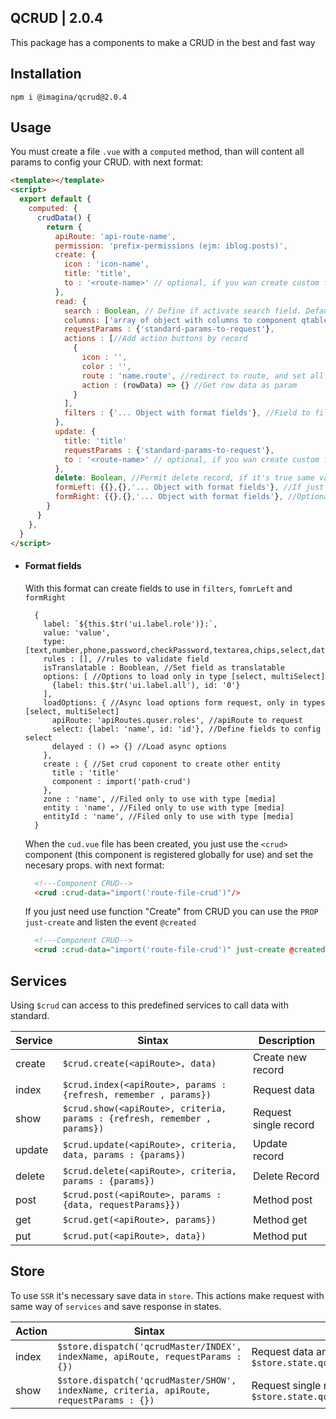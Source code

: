 ## QCRUD  | 2.0.4

This package has a components to make a CRUD in the best and fast way

## Installation

`` npm i @imagina/qcrud@2.0.4 ``

## Usage

You must create a file `.vue` with a `computed` method, than will content all params 
to config your CRUD. with next format:

  ```html
  <template></template>
  <script>
    export default {
      computed: {
        crudData() {
          return {
            apiRoute: 'api-route-name',
            permission: 'prefix-permissions (ejm: iblog.posts)',
            create: {
              icon : 'icon-name',
              title: 'title',
              to : '<route-name>' // optional, if you wan create custom form in other page
            },
            read: {
              search : Boolean, // Define if activate search field. Default it's true
              columns: ['array of object with columns to component qtable'],
              requestParams : {'standard-params-to-request'},
              actions : [//Add action buttons by record
                {
                  icon : '',
                  color : '',
                  route : 'name.route', //redirect to route, and set all data row as route params
                  action : (rowData) => {} //Get row data as param
                }
              ],
              filters : {'... Object with format fields'}, //Field to filter data
            },
            update: {
              title: 'title'
              requestParams : {'standard-params-to-request'},
              to : '<route-name>' // optional, if you wan create custom form in other page
            },
            delete: Boolean, //Permit delete record, if it's true same validate permission to delete
            formLeft: {{},{},'... Object with format fields'}, //If just set form left. field has 100% width
            formRight: {{},{},'... Object with format fields'}, //Optional. create form with secodn columnd right
          }
        }
      },
    }
  </script>
  ```
    
- #### Format fields
  With this format can create fields to use in `filters`, `fomrLeft` and `formRight`
    
    ```
      {
        label: `${this.$tr('ui.label.role')}:`,
        value: 'value',
        type: [text,number,phone,password,checkPassword,textarea,chips,select,date,html,multiSelect,checkbox,media],
        rules : [], //rules to validate field
        isTranslatable : Booblean, //Set field as translatable
        options: [ //Options to load only in type [select, multiSelect]
          {label: this.$tr('ui.label.all'), id: '0'}
        ],
        loadOptions: { //Async load options form request, only in types [select, multiSelect]
          apiRoute: 'apiRoutes.quser.roles', //apiRoute to request
          select: {label: 'name', id: 'id'}, //Define fields to config select
          delayed : () => {} //Load async options
        },
        create : { //Set crud coponent to create other entity
          title : 'title'
          component : import('path-crud')
        },
        zone : 'name', //Filed only to use with type [media]
        entity : 'name', //Filed only to use with type [media]
        entityId : 'name', //Filed only to use with type [media]
      }
    ```      
    
  When the `cud.vue` file has been created, you just use the `<crud>` component (this component is registered globally 
  for use) and set the necesary props. with next format:

    ```html
      <!---Component CRUD-->
      <crud :crud-data="import('route-file-crud')"/>
    ```
  If you just need use function "Create" from CRUD you can use the `PROP` `just-create` and listen the event `@created`
    
    ```html
      <!---Component CRUD-->
      <crud :crud-data="import('route-file-crud')" just-create @created="your-method"/>
    ```
    
## Services    

  Using `$crud` can access to this predefined services to call data with standard.
  
  | Service | Sintax | Description |
  | --------- | ---------- | -------- |
  | create | `$crud.create(<apiRoute>, data)` | Create new record |
  | index | `$crud.index(<apiRoute>, params : {refresh, remember , params})` | Request data |
  | show | `$crud.show(<apiRoute>, criteria, params : {refresh, remember , params})` | Request single record |
  | update | `$crud.update(<apiRoute>, criteria, data, params : {params})` | Update record |
  | delete | `$crud.delete(<apiRoute>, criteria, params : {params})` | Delete Record |
  | post | `$crud.post(<apiRoute>, params : {data, requestParams}})` | Method post |
  | get | `$crud.get(<apiRoute>, params})` | Method get | 
  | put | `$crud.put(<apiRoute>, data})` | Method put | 
  
## Store    

  To use `SSR` it's necessary save data in `store`. This actions make request with same way of `services` and save
  response in states.
  
  | Action | Sintax | Description |
  | --------- | ---------- | -------- |
  | index | `$store.dispatch('qcrudMaster/INDEX', indexName, apiRoute, requestParams : {})` | Request data and save in `$store.state.qcrudMaster.index[indexName]` |
  | show | `$store.dispatch('qcrudMaster/SHOW', indexName, criteria, apiRoute, requestParams : {})` | Request single record and save in `$store.state.qcrudMaster.show[indexName]` |
